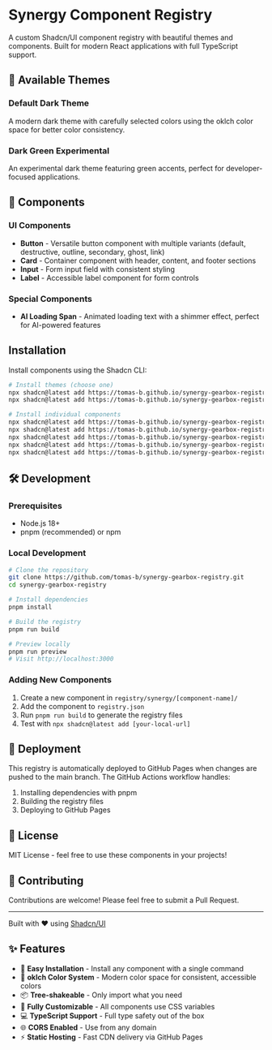 # Synergy Component Registry

A custom Shadcn/UI component registry with beautiful themes and components. Built for modern React applications with full TypeScript support.

## 🎨 Available Themes

### Default Dark Theme
A modern dark theme with carefully selected colors using the oklch color space for better color consistency.

### Dark Green Experimental
An experimental dark theme featuring green accents, perfect for developer-focused applications.

## 🧩 Components

### UI Components
- **Button** - Versatile button component with multiple variants (default, destructive, outline, secondary, ghost, link)
- **Card** - Container component with header, content, and footer sections
- **Input** - Form input field with consistent styling
- **Label** - Accessible label component for form controls

### Special Components
- **AI Loading Span** - Animated loading text with a shimmer effect, perfect for AI-powered features

## Installation

Install components using the Shadcn CLI:

```bash
# Install themes (choose one)
npx shadcn@latest add https://tomas-b.github.io/synergy-gearbox-registry/r/theme-default.json
npx shadcn@latest add https://tomas-b.github.io/synergy-gearbox-registry/r/theme-dark-green-experimental.json

# Install individual components
npx shadcn@latest add https://tomas-b.github.io/synergy-gearbox-registry/r/button.json
npx shadcn@latest add https://tomas-b.github.io/synergy-gearbox-registry/r/card.json
npx shadcn@latest add https://tomas-b.github.io/synergy-gearbox-registry/r/input.json
npx shadcn@latest add https://tomas-b.github.io/synergy-gearbox-registry/r/label.json
npx shadcn@latest add https://tomas-b.github.io/synergy-gearbox-registry/r/ai-loading-span.json
```

## 🛠️ Development

### Prerequisites
- Node.js 18+
- pnpm (recommended) or npm

### Local Development

```bash
# Clone the repository
git clone https://github.com/tomas-b/synergy-gearbox-registry.git
cd synergy-gearbox-registry

# Install dependencies
pnpm install

# Build the registry
pnpm run build

# Preview locally
pnpm run preview
# Visit http://localhost:3000
```

### Adding New Components

1. Create a new component in `registry/synergy/[component-name]/`
2. Add the component to `registry.json`
3. Run `pnpm run build` to generate the registry files
4. Test with `npx shadcn@latest add [your-local-url]`

## 🚀 Deployment

This registry is automatically deployed to GitHub Pages when changes are pushed to the main branch. The GitHub Actions workflow handles:

1. Installing dependencies with pnpm
2. Building the registry files
3. Deploying to GitHub Pages

## 📝 License

MIT License - feel free to use these components in your projects!

## 🤝 Contributing

Contributions are welcome! Please feel free to submit a Pull Request.

---

Built with ❤️ using [Shadcn/UI](https://ui.shadcn.com)

## ✨ Features

- 🚀 **Easy Installation** - Install any component with a single command
- 🎨 **oklch Color System** - Modern color space for consistent, accessible colors
- 📦 **Tree-shakeable** - Only import what you need
- 🔧 **Fully Customizable** - All components use CSS variables
- 💻 **TypeScript Support** - Full type safety out of the box
- 🌐 **CORS Enabled** - Use from any domain
- ⚡ **Static Hosting** - Fast CDN delivery via GitHub Pages